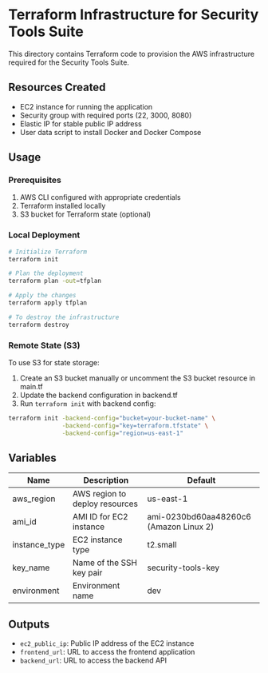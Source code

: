 # Terraform Infrastructure for Security Tools Suite

This directory contains Terraform code to provision the AWS infrastructure required for the Security Tools Suite.

## Resources Created

- EC2 instance for running the application
- Security group with required ports (22, 3000, 8080)
- Elastic IP for stable public IP address
- User data script to install Docker and Docker Compose

## Usage

### Prerequisites

1. AWS CLI configured with appropriate credentials
2. Terraform installed locally
3. S3 bucket for Terraform state (optional)

### Local Deployment

```bash
# Initialize Terraform
terraform init

# Plan the deployment
terraform plan -out=tfplan

# Apply the changes
terraform apply tfplan

# To destroy the infrastructure
terraform destroy
```

### Remote State (S3)

To use S3 for state storage:

1. Create an S3 bucket manually or uncomment the S3 bucket resource in main.tf
2. Update the backend configuration in backend.tf
3. Run `terraform init` with backend config:

```bash
terraform init -backend-config="bucket=your-bucket-name" \
               -backend-config="key=terraform.tfstate" \
               -backend-config="region=us-east-1"
```

## Variables

| Name | Description | Default |
|------|-------------|---------|
| aws_region | AWS region to deploy resources | us-east-1 |
| ami_id | AMI ID for EC2 instance | ami-0230bd60aa48260c6 (Amazon Linux 2) |
| instance_type | EC2 instance type | t2.small |
| key_name | Name of the SSH key pair | security-tools-key |
| environment | Environment name | dev |

## Outputs

- `ec2_public_ip`: Public IP address of the EC2 instance
- `frontend_url`: URL to access the frontend application
- `backend_url`: URL to access the backend API